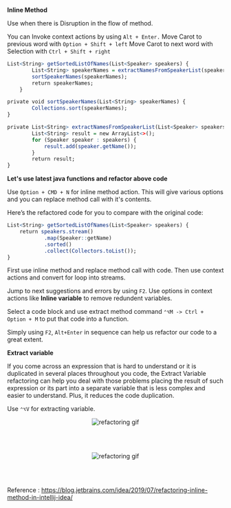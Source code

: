 **Inline Method**

Use when there is Disruption in the flow of method.

You can Invoke context actions by using `Alt + Enter.`
Move Carot to previous word with `Option + Shift + left`
Move Carot to next word with Selection with `Ctrl + Shift + right`

```r
List<String> getSortedListOfNames(List<Speaker> speakers) {
        List<String> speakerNames = extractNamesFromSpeakerList(speakers);
        sortSpeakerNames(speakerNames);
        return speakerNames;
    }

private void sortSpeakerNames(List<String> speakerNames) {
        Collections.sort(speakerNames);
}

private List<String> extractNamesFromSpeakerList(List<Speaker> speakers) {
        List<String> result = new ArrayList<>();
        for (Speaker speaker : speakers) {
            result.add(speaker.getName());
        }
        return result;
}
```

**Let's use latest java functions and refactor above code**

Use `Option + CMD + N` for inline method action. This will give various options and you can replace method call with it's contents.

Here’s the refactored code for you to compare with the original code:

```r
List<String> getSortedListOfNames(List<Speaker> speakers) {
    return speakers.stream()
            .map(Speaker::getName)
            .sorted()
            .collect(Collectors.toList());
}
```

First use inline method and replace method call with code. Then use context actions and convert for loop into streams.

Jump to next suggestions and errors by using `F2`. Use options in context actions like **Inline variable** to remove redundent variables.

Select a code block and use extract method command `⌃⌥M -> Ctrl + Option + M` to put that code into a function.

Simply using `F2`, `Alt+Enter` in sequence can help us refactor our code to a great extent.

**Extract variable**

If you come across an expression that is hard to understand or it is duplicated in several places throughout you code, the Extract Variable refactoring can help you deal with those problems placing the result of such expression or its part into a separate variable that is less complex and easier to understand. Plus, it reduces the code duplication.

Use `⌃⌥V` for extracting variable.

<div style="text-align:center;">
    <img src="http://techdesserts.com/assets/img/inline-method-refactoring-2.gif" alt="refactoring gif">
</div>

<br/><br/>

<div style="text-align:center;">
    <img src="http://techdesserts.com/assets/img/inline-method-refactoring-3.gif" alt="refactoring gif">
</div>

<br/><br/>

Reference : https://blog.jetbrains.com/idea/2019/07/refactoring-inline-method-in-intellij-idea/

<br/>
